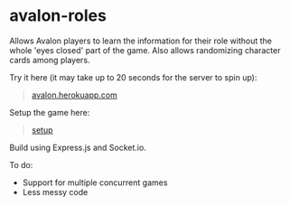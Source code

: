 # avalon-roles
Allows Avalon players to learn the information for their role without the whole 'eyes closed' part of the game. Also allows randomizing character cards among players.

Try it here (it may take up to 20 seconds for the server to spin up):

> [avalon.herokuapp.com](https://avalon.herokuapp.com/)

Setup the game here:

> [setup](https://avalon.herokuapp.com/setup.html)

Build using Express.js and Socket.io.

To do:
* Support for multiple concurrent games
* Less messy code
